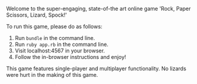 Welcome to the super-engaging, state-of-the art online game 'Rock, Paper Scissors, Lizard, Spock!'

To run this game, please do as follows:

1. Run ```bundle``` in the command line.
2. Run ```ruby app.rb``` in the command line.
3. Visit localhost:4567 in your browser.
4. Follow the in-browser instructions and enjoy!

This game features single-player and multiplayer functionality. No lizards were hurt in the making of this game.
